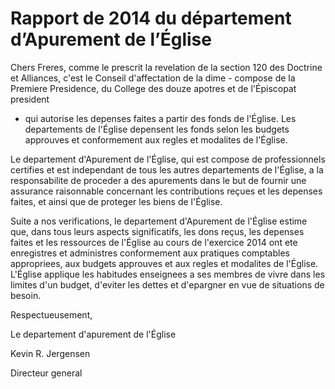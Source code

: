 # Rapport de 2014 du département d’Apurement de l’Église

Chers Freres, comme le prescrit la revelation de la section 120 des Doctrine
et Alliances, c'est le Conseil d'affectation de la dime - compose de la
Premiere Presidence, du College des douze apotres et de l'Épiscopat president
- qui autorise les depenses faites a partir des fonds de l'Église. Les
departements de l'Église depensent les fonds selon les budgets approuves et
conformement aux regles et modalites de l'Église.

Le departement d'Apurement de l'Église, qui est compose de professionnels
certifies et est independant de tous les autres departements de l'Église, a la
responsabilite de proceder a des apurements dans le but de fournir une
assurance raisonnable concernant les contributions reçues et les depenses
faites, et ainsi que de proteger les biens de l'Église.

Suite a nos verifications, le departement d'Apurement de l'Église estime que,
dans tous leurs aspects significatifs, les dons reçus, les depenses faites et
les ressources de l'Église au cours de l'exercice 2014 ont ete enregistres et
administres conformement aux pratiques comptables appropriees, aux budgets
approuves et aux regles et modalites de l'Église. L'Église applique les
habitudes enseignees a ses membres de vivre dans les limites d'un budget,
d'eviter les dettes et d'epargner en vue de situations de besoin.

Respectueusement,

Le departement d'apurement de l'Église

Kevin R. Jergensen

Directeur general

